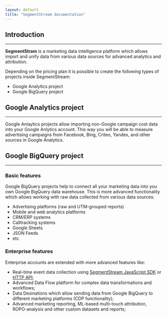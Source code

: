```yaml
---
layout: default
title: "SegmentStream documentation"
---
```


## Introduction
---

**SegmentStram** is a marketing data intelligence platform which allows import and unify data from various data sources for advanced analytics and attribution.

Depending on the pricing plan it is possible to create the following types of projects inside SegmentStream:

* Google Analytics project
* Google BigQuery project

## Google Analytics project
---
Google Anlaytics projects allow importing non-Google campaign cost data into your Google Anlytics account. This way you will be able to measure advertising campaigns from Facebook, Bing, Criteo, Yandex, and other sources in Google Analytics.

## Google BigQuery project
---
### Basic features

Google BigQuery projects help to connect all your marketing data into you own Google BigQuery data warehouse. This is more advanced functionality which allows working with raw data collected from various data sources:

* Advertising platforms (raw and UTM-grouped reports)
* Mobile and web analytics platforms
* CRM/ERP systems
* Calltracking systems
* Google Sheets
* JSON Feeds
* etc

### Enterprise features

Enterprise accounts are extended with more advanced features like:

* Real-time event data collection using [SegmentStream JavaScript SDK](javascript-sdk/quickstart) or [HTTP API](http-api/overview);
* Advanced Data Flow platform for complex data transformations and workflows;
* Data Desinations which allow sending data from Google BigQuery to different marketing platforms (CDP functionality);
* Advanced marketing reporting, ML-based multi-touch attribution, ROPO-analysis and other custom datasets and reports;
